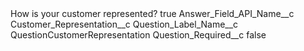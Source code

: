<?xml version="1.0" encoding="UTF-8"?>
<CustomMetadata xmlns="http://soap.sforce.com/2006/04/metadata" xmlns:xsi="http://www.w3.org/2001/XMLSchema-instance" xmlns:xsd="http://www.w3.org/2001/XMLSchema">
    <label>How is your customer represented?</label>
    <protected>true</protected>
    <values>
        <field>Answer_Field_API_Name__c</field>
        <value xsi:type="xsd:string">Customer_Representation__c</value>
    </values>
    <values>
        <field>Question_Label_Name__c</field>
        <value xsi:type="xsd:string">QuestionCustomerRepresentation</value>
    </values>
    <values>
        <field>Question_Required__c</field>
        <value xsi:type="xsd:boolean">false</value>
    </values>
</CustomMetadata>
